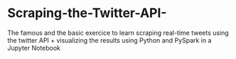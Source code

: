 # Scraping-the-Twitter-API-
The famous and the basic exercice to learn scraping real-time tweets using the twitter API + visualizing the results using Python and PySpark in a Jupyter Notebook
